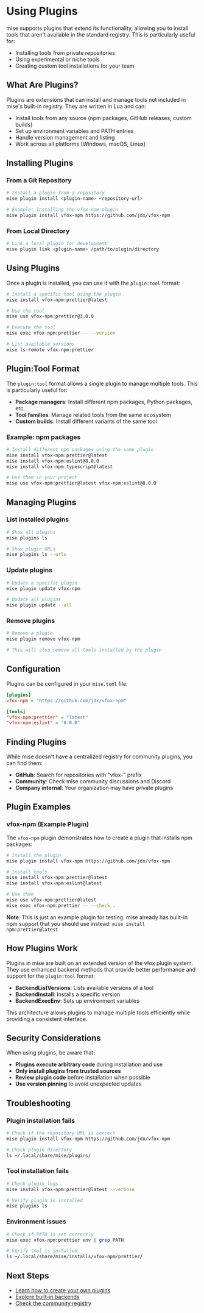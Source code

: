 # Using Plugins

mise supports plugins that extend its functionality, allowing you to install tools that aren't available in the standard registry. This is particularly useful for:

- Installing tools from private repositories
- Using experimental or niche tools
- Creating custom tool installations for your team

## What Are Plugins?

Plugins are extensions that can install and manage tools not included in mise's built-in registry. They are written in Lua and can:

- Install tools from any source (npm packages, GitHub releases, custom builds)
- Set up environment variables and PATH entries
- Handle version management and listing
- Work across all platforms (Windows, macOS, Linux)

## Installing Plugins

### From a Git Repository

```bash
# Install a plugin from a repository
mise plugin install <plugin-name> <repository-url>

# Example: Installing the vfox-npm plugin
mise plugin install vfox-npm https://github.com/jdx/vfox-npm
```

### From Local Directory

```bash
# Link a local plugin for development
mise plugin link <plugin-name> /path/to/plugin/directory
```

## Using Plugins

Once a plugin is installed, you can use it with the `plugin:tool` format:

```bash
# Install a specific tool using the plugin
mise install vfox-npm:prettier@latest

# Use the tool
mise use vfox-npm:prettier@3.0.0

# Execute the tool
mise exec vfox-npm:prettier -- --version

# List available versions
mise ls-remote vfox-npm:prettier
```

## Plugin:Tool Format

The `plugin:tool` format allows a single plugin to manage multiple tools. This is particularly useful for:

- **Package managers**: Install different npm packages, Python packages, etc.
- **Tool families**: Manage related tools from the same ecosystem
- **Custom builds**: Install different variants of the same tool

### Example: npm packages

```bash
# Install different npm packages using the same plugin
mise install vfox-npm:prettier@latest
mise install vfox-npm:eslint@8.0.0
mise install vfox-npm:typescript@latest

# Use them in your project
mise use vfox-npm:prettier@latest vfox-npm:eslint@8.0.0
```

## Managing Plugins

### List installed plugins

```bash
# Show all plugins
mise plugins ls

# Show plugin URLs
mise plugins ls --urls
```

### Update plugins

```bash
# Update a specific plugin
mise plugin update vfox-npm

# Update all plugins
mise plugin update --all
```

### Remove plugins

```bash
# Remove a plugin
mise plugin remove vfox-npm

# This will also remove all tools installed by the plugin
```

## Configuration

Plugins can be configured in your `mise.toml` file:

```toml
[plugins]
vfox-npm = "https://github.com/jdx/vfox-npm"

[tools]
"vfox-npm:prettier" = "latest"
"vfox-npm:eslint" = "8.0.0"
```

## Finding Plugins

While mise doesn't have a centralized registry for community plugins, you can find them:

- **GitHub**: Search for repositories with "vfox-" prefix
- **Community**: Check mise community discussions and Discord
- **Company internal**: Your organization may have private plugins

## Plugin Examples

### vfox-npm (Example Plugin)

The `vfox-npm` plugin demonstrates how to create a plugin that installs npm packages:

```bash
# Install the plugin
mise plugin install vfox-npm https://github.com/jdx/vfox-npm

# Install tools
mise install vfox-npm:prettier@latest
mise install vfox-npm:eslint@latest

# Use them
mise use vfox-npm:prettier@latest
mise exec vfox-npm:prettier -- --check .
```

**Note**: This is just an example plugin for testing. mise already has built-in npm support that you should use instead: `mise install npm:prettier@latest`

## How Plugins Work

Plugins in mise are built on an extended version of the vfox plugin system. They use enhanced backend methods that provide better performance and support for the `plugin:tool` format:

- **BackendListVersions**: Lists available versions of a tool
- **BackendInstall**: Installs a specific version
- **BackendExecEnv**: Sets up environment variables

This architecture allows plugins to manage multiple tools efficiently while providing a consistent interface.

## Security Considerations

When using plugins, be aware that:

- **Plugins execute arbitrary code** during installation and use
- **Only install plugins from trusted sources**
- **Review plugin code** before installation when possible
- **Use version pinning** to avoid unexpected updates

## Troubleshooting

### Plugin installation fails

```bash
# Check if the repository URL is correct
mise plugin install vfox-npm https://github.com/jdx/vfox-npm

# Check plugin directory
ls ~/.local/share/mise/plugins/
```

### Tool installation fails

```bash
# Check plugin logs
mise install vfox-npm:prettier@latest --verbose

# Verify plugin is installed
mise plugins ls
```

### Environment issues

```bash
# Check if PATH is set correctly
mise exec vfox-npm:prettier env | grep PATH

# Verify tool is installed
ls ~/.local/share/mise/installs/vfox-npm/prettier/
```

## Next Steps

- [Learn how to create your own plugins](plugin-development.md)
- [Explore built-in backends](dev-tools/backends/)
- [Check the community registry](registry.md) 
